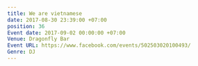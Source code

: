 ```yaml
---
title: We are vietnamese
date: 2017-08-30 23:39:00 +07:00
position: 36
Event date: 2017-09-02 00:00:00 +07:00
Venue: Dragonfly Bar
Event URL: https://www.facebook.com/events/502503020100493/
Genre: DJ
---
```


